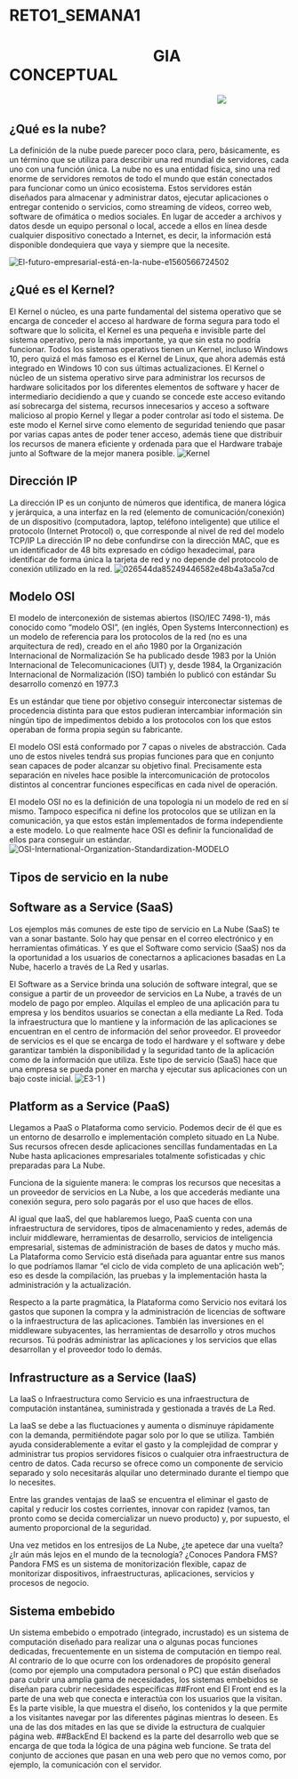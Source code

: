 # RETO1_SEMANA1
# &nbsp;&nbsp;&nbsp;&nbsp;&nbsp;&nbsp;&nbsp;&nbsp;&nbsp;&nbsp;&nbsp;&nbsp;&nbsp;&nbsp;&nbsp;&nbsp;&nbsp;&nbsp;&nbsp;&nbsp;&nbsp;&nbsp;&nbsp;&nbsp;&nbsp;&nbsp; &nbsp;&nbsp;&nbsp;&nbsp;&nbsp;&nbsp;&nbsp;&nbsp;&nbsp;&nbsp;&nbsp;  GIA CONCEPTUAL 
&nbsp;&nbsp;&nbsp;&nbsp;&nbsp;&nbsp;&nbsp;&nbsp;&nbsp;&nbsp;&nbsp;&nbsp;&nbsp;&nbsp;&nbsp;&nbsp;&nbsp;&nbsp;&nbsp;&nbsp;&nbsp; &nbsp;&nbsp;&nbsp;&nbsp;&nbsp;&nbsp;&nbsp;&nbsp;&nbsp;&nbsp;&nbsp;&nbsp;&nbsp;&nbsp;&nbsp;&nbsp;&nbsp;&nbsp;&nbsp;&nbsp;&nbsp; &nbsp;&nbsp;&nbsp;&nbsp;&nbsp;&nbsp;&nbsp;&nbsp;&nbsp;&nbsp;&nbsp;&nbsp;&nbsp;&nbsp;&nbsp;&nbsp;&nbsp;&nbsp;&nbsp;&nbsp;&nbsp; &nbsp;&nbsp;&nbsp;&nbsp;&nbsp;&nbsp;&nbsp;&nbsp;&nbsp;&nbsp;&nbsp;&nbsp;&nbsp;&nbsp;&nbsp;&nbsp;&nbsp;&nbsp;&nbsp;&nbsp;&nbsp;&nbsp;&nbsp;&nbsp;&nbsp;&nbsp;&nbsp;&nbsp; ![](https://encrypted-tbn0.gstatic.com/images?q=tbn:ANd9GcTs1RzRRZ7oqDzhNFKWfTXlPjIuzObEbWHxSg&usqp=CAU)



## ¿Qué es la nube?
La definición de la nube puede parecer poco clara, pero, básicamente, es un término que se utiliza para describir una red mundial de servidores, cada uno con una función única. La nube no es una entidad física, sino una red enorme de servidores remotos de todo el mundo que están conectados para funcionar como un único ecosistema. Estos servidores están diseñados para almacenar y administrar datos, ejecutar aplicaciones o entregar contenido o servicios, como streaming de vídeos, correo web, software de ofimática o medios sociales. En lugar de acceder a archivos y datos desde un equipo personal o local, accede a ellos en línea desde cualquier dispositivo conectado a Internet, es decir, la información está disponible dondequiera que vaya y siempre que la necesite.

![El-futuro-empresarial-está-en-la-nube-e1560566724502](https://user-images.githubusercontent.com/83797716/117519303-a6831480-af68-11eb-97be-a08e55156966.png)

## ¿Qué es el Kernel?
El Kernel o núcleo, es una parte fundamental del sistema operativo que se encarga de conceder el acceso al hardware de forma segura para todo el software que lo solicita, el Kernel es una pequeña e invisible parte del sistema operativo, pero la más importante, ya que sin esta no podría funcionar. Todos los sistemas operativos tienen un Kernel, incluso Windows 10, pero quizá el más famoso es el Kernel de Linux, que ahora además está integrado en Windows 10 con sus últimas actualizaciones.
El Kernel o núcleo de un sistema operativo sirve para administrar los recursos de hardware solicitados por los diferentes elementos de software y hacer de intermediario decidiendo a que y cuando se concede este acceso evitando así sobrecarga del sistema, recursos innecesarios y acceso a software malicioso al propio Kernel y llegar a poder controlar así todo el sistema. De este modo el Kernel sirve como elemento de seguridad teniendo que pasar por varias capas antes de poder tener acceso, además tiene que distribuir los recursos de manera eficiente y ordenada para que el Hardware trabaje junto al Software de la mejor manera posible.
![Kernel](https://user-images.githubusercontent.com/83797716/117519179-3eccc980-af68-11eb-912d-e0d50e759a5a.jpg)

## Dirección IP 
La dirección IP es un conjunto de números que identifica, de manera lógica y jerárquica, a una interfaz en la red (elemento de comunicación/conexión) de un dispositivo (computadora, laptop, teléfono inteligente) que utilice el protocolo (Internet Protocol) o, que corresponde al nivel de red del modelo TCP/IP La dirección IP no debe confundirse con la dirección MAC, que es un identificador de 48 bits expresado en código hexadecimal, para identificar de forma única la tarjeta de red y no depende del protocolo de conexión utilizado en la red.
![026544da85249446582e48b4a3a5a7cd](https://user-images.githubusercontent.com/83797716/117519455-30cb7880-af69-11eb-99f4-9145761fc612.png)
## Modelo OSI 
El modelo de interconexión de sistemas abiertos (ISO/IEC 7498-1), más conocido como “modelo OSI”, (en inglés, Open Systems Interconnection) es un modelo de referencia para los protocolos de la red (no es una arquitectura de red), creado en el año 1980 por la Organización Internacional de Normalización  Se ha publicado desde 1983 por la Unión Internacional de Telecomunicaciones (UIT) y, desde 1984, la Organización Internacional de Normalización (ISO) también lo publicó con estándar Su desarrollo comenzó en 1977.3

Es un estándar que tiene por objetivo conseguir interconectar sistemas de procedencia distinta para que estos pudieran intercambiar información sin ningún tipo de impedimentos debido a los protocolos con los que estos operaban de forma propia según su fabricante.

El modelo OSI está conformado por 7 capas o niveles de abstracción. Cada uno de estos niveles tendrá sus propias funciones para que en conjunto sean capaces de poder alcanzar su objetivo final. Precisamente esta separación en niveles hace posible la intercomunicación de protocolos distintos al concentrar funciones específicas en cada nivel de operación.

El modelo OSI no es la definición de una topología ni un modelo de red en sí mismo. Tampoco especifica ni define los protocolos que se utilizan en la comunicación, ya que estos están implementados de forma independiente a este modelo. Lo que realmente hace OSI es definir la funcionalidad de ellos para conseguir un estándar.
![OSI-International-Organization-Standardization-MODELO](https://user-images.githubusercontent.com/83797716/117519504-6b351580-af69-11eb-96c2-73798bea2e06.jpg)

## Tipos de servicio en la nube

## Software as a Service (SaaS)

Los ejemplos más comunes de este tipo de servicio en La Nube (SaaS) te van a sonar bastante. Solo hay que pensar en el correo electrónico y en herramientas ofimáticas. Y es que el Software como servicio (SaaS) nos da la oportunidad a los usuarios de conectarnos a aplicaciones basadas en La Nube, hacerlo a través de La Red y usarlas.

El Software as a Service brinda una solución de software integral, que se consigue a partir de un proveedor de servicios en La Nube, a través de un modelo de pago por empleo. Alquilas el empleo de una aplicación para tu empresa y los benditos usuarios se conectan a ella mediante La Red. Toda la infraestructura que lo mantiene y la información de las aplicaciones se encuentran en el centro de información del señor proveedor. El proveedor de servicios es el que se encarga de todo el hardware y el software y debe garantizar también la disponibilidad y la seguridad tanto de la aplicación como de la información que utiliza. Este tipo de servicio (SaaS) hace que una empresa se pueda poner en marcha y ejecutar sus aplicaciones con un bajo coste inicial.
      ![E3-1](https://user-images.githubusercontent.com/83797716/117519593-ce26ac80-af69-11eb-98a4-613d766b24d5.jpg)
       )


## Platform as a Service (PaaS)

Llegamos a PaaS o Plataforma como servicio. Podemos decir de él que es un entorno de desarrollo e implementación completo situado en La Nube. Sus recursos ofrecen desde aplicaciones sencillas fundamentadas en La Nube hasta aplicaciones empresariales totalmente sofisticadas y chic preparadas para La Nube.

Funciona de la siguiente manera: le compras los recursos que necesitas a un proveedor de servicios en La Nube, a los que accederás mediante una conexión segura, pero solo pagarás por el uso que haces de ellos.

Al igual que IaaS, del que hablaremos luego, PaaS cuenta con una infraestructura de servidores, tipos de almacenamiento y redes, además de incluir middleware, herramientas de desarrollo, servicios de inteligencia empresarial, sistemas de administración de bases de datos y mucho más. La Plataforma como Servicio está diseñada para aguantar entre sus manos lo que podríamos llamar “el ciclo de vida completo de una aplicación web”; eso es desde la compilación, las pruebas y la implementación hasta la administración y la actualización.

Respecto a la parte pragmática, la Plataforma como Servicio nos evitará los gastos que suponen la compra y la administración de licencias de software o la infraestructura de las aplicaciones. También las inversiones en el middleware subyacentes, las herramientas de desarrollo y otros muchos recursos. Tú podrás administrar las aplicaciones y los servicios que ellas desarrollan y el proveedor todo lo demás. 
## Infrastructure as a Service (IaaS)

La IaaS o Infraestructura como Servicio es una infraestructura de computación instantánea, suministrada y gestionada a través de La Red.

La IaaS se debe a las fluctuaciones y aumenta o disminuye rápidamente con la demanda, permitiéndote pagar solo por lo que se utiliza. También ayuda considerablemente a evitar el gasto y la complejidad de comprar y administrar tus propios servidores físicos o cualquier otra infraestructura de centro de datos. Cada recurso se ofrece como un componente de servicio separado y solo necesitarás alquilar uno determinado durante el tiempo que lo necesites.

Entre las grandes ventajas de IaaS se encuentra el eliminar el gasto de capital y reducir los costes corrientes, innovar con rapidez (vamos, tan pronto como se decida comercializar un nuevo producto) y, por supuesto, el aumento proporcional de la seguridad.

Una vez metidos en los entresijos de La Nube, ¿te apetece dar una vuelta? ¿Ir aún más lejos en el mundo de la tecnología? ¿Conoces Pandora FMS? Pandora FMS es un sistema de monitorización flexible, capaz de monitorizar dispositivos, infraestructuras, aplicaciones, servicios y procesos de negocio.

## Sistema embebido 
Un sistema embebido o empotrado (integrado, incrustado) es un sistema de computación diseñado para realizar una o algunas pocas funciones dedicadas, frecuentemente en un sistema de computación en tiempo real. Al contrario de lo que ocurre con los ordenadores de propósito general (como por ejemplo una computadora personal o PC) que están diseñados para cubrir una amplia gama de necesidades, los sistemas embebidos se diseñan para cubrir necesidades específicas
##Front end 
El Front end es la parte de una web que conecta e interactúa con los usuarios que la visitan. Es la parte visible, la que muestra el diseño, los contenidos y la que permite a los visitantes navegar por las diferentes páginas mientras lo deseen. Es una de las dos mitades en las que se divide la estructura de cualquier página web. 
##BackEnd 
El backend es la parte del desarrollo web que se encarga de que toda la lógica de una página web  funcione. Se trata del conjunto de acciones que pasan en una web pero que no vemos como, por ejemplo, la comunicación con el servidor. 

